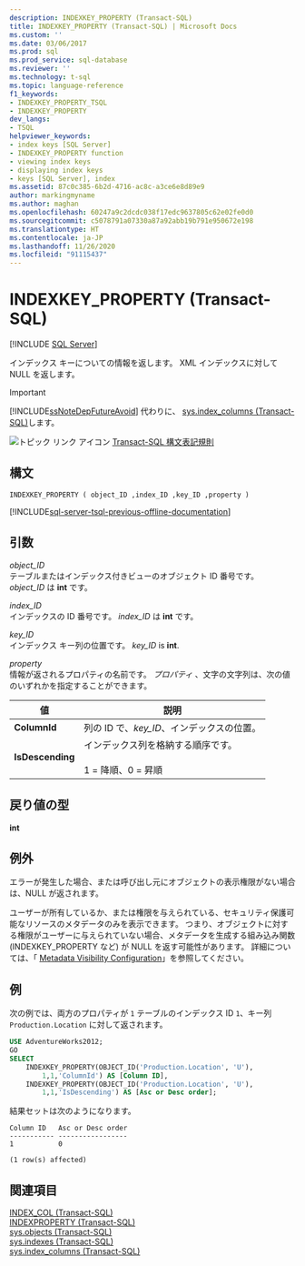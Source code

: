 ```yaml
---
description: INDEXKEY_PROPERTY (Transact-SQL)
title: INDEXKEY_PROPERTY (Transact-SQL) | Microsoft Docs
ms.custom: ''
ms.date: 03/06/2017
ms.prod: sql
ms.prod_service: sql-database
ms.reviewer: ''
ms.technology: t-sql
ms.topic: language-reference
f1_keywords:
- INDEXKEY_PROPERTY_TSQL
- INDEXKEY_PROPERTY
dev_langs:
- TSQL
helpviewer_keywords:
- index keys [SQL Server]
- INDEXKEY_PROPERTY function
- viewing index keys
- displaying index keys
- keys [SQL Server], index
ms.assetid: 87c0c385-6b2d-4716-ac8c-a3ce6e8d89e9
author: markingmyname
ms.author: maghan
ms.openlocfilehash: 60247a9c2dcdc038f17edc9637805c62e02fe0d0
ms.sourcegitcommit: c5078791a07330a87a92abb19b791e950672e198
ms.translationtype: HT
ms.contentlocale: ja-JP
ms.lasthandoff: 11/26/2020
ms.locfileid: "91115437"
---
```

# <a name="indexkey_property-transact-sql"></a>INDEXKEY_PROPERTY (Transact-SQL)
[!INCLUDE [SQL Server](../../includes/applies-to-version/sqlserver.md)]

  インデックス キーについての情報を返します。 XML インデックスに対して NULL を返します。  
  
> [!IMPORTANT]  
>  [!INCLUDE[ssNoteDepFutureAvoid](../../includes/ssnotedepfutureavoid-md.md)] 代わりに、 [sys.index_columns &#40;Transact-SQL&#41;](../../relational-databases/system-catalog-views/sys-index-columns-transact-sql.md)します。  
  
 ![トピック リンク アイコン](../../database-engine/configure-windows/media/topic-link.gif "トピック リンク アイコン") [Transact-SQL 構文表記規則](../../t-sql/language-elements/transact-sql-syntax-conventions-transact-sql.md)  
  
## <a name="syntax"></a>構文  
  
```syntaxsql
INDEXKEY_PROPERTY ( object_ID ,index_ID ,key_ID ,property )  
```  
  
[!INCLUDE[sql-server-tsql-previous-offline-documentation](../../includes/sql-server-tsql-previous-offline-documentation.md)]

## <a name="arguments"></a>引数
 *object_ID*  
 テーブルまたはインデックス付きビューのオブジェクト ID 番号です。 *object_ID* は **int** です。  
  
 *index_ID*  
 インデックスの ID 番号です。 *index_ID* は **int** です。  
  
 *key_ID*  
 インデックス キー列の位置です。 *key_ID* is **int**.  
  
 *property*  
 情報が返されるプロパティの名前です。 *プロパティ* 、文字の文字列は、次の値のいずれかを指定することができます。  
  
|値|説明|  
|-----------|-----------------|  
|**ColumnId**|列の ID で、*key_ID*、インデックスの位置。|  
|**IsDescending**|インデックス列を格納する順序です。<br /><br /> 1 = 降順、0 = 昇順|  
  
## <a name="return-types"></a>戻り値の型  
 **int**  
  
## <a name="exceptions"></a>例外  
 エラーが発生した場合、または呼び出し元にオブジェクトの表示権限がない場合は、NULL が返されます。  
  
 ユーザーが所有しているか、または権限を与えられている、セキュリティ保護可能なリソースのメタデータのみを表示できます。 つまり、オブジェクトに対する権限がユーザーに与えられていない場合、メタデータを生成する組み込み関数 (INDEXKEY_PROPERTY など) が NULL を返す可能性があります。 詳細については、「 [Metadata Visibility Configuration](../../relational-databases/security/metadata-visibility-configuration.md)」を参照してください。  
  
## <a name="examples"></a>例  
 次の例では、両方のプロパティが `1` テーブルのインデックス ID `1`、キー列 `Production.Location` に対して返されます。  
  
```sql  
USE AdventureWorks2012;  
GO  
SELECT   
    INDEXKEY_PROPERTY(OBJECT_ID('Production.Location', 'U'),  
        1,1,'ColumnId') AS [Column ID],  
    INDEXKEY_PROPERTY(OBJECT_ID('Production.Location', 'U'),  
        1,1,'IsDescending') AS [Asc or Desc order];  
```  
  
 結果セットは次のようになります。  
  
```  
Column ID   Asc or Desc order   
----------- -----------------   
1           0  
  
(1 row(s) affected)  
```  
  
## <a name="see-also"></a>関連項目  
 [INDEX_COL &#40;Transact-SQL&#41;](../../t-sql/functions/index-col-transact-sql.md)   
 [INDEXPROPERTY &#40;Transact-SQL&#41;](../../t-sql/functions/indexproperty-transact-sql.md)   
 [sys.objects &#40;Transact-SQL&#41;](../../relational-databases/system-catalog-views/sys-objects-transact-sql.md)   
 [sys.indexes &#40;Transact-SQL&#41;](../../relational-databases/system-catalog-views/sys-indexes-transact-sql.md)   
 [sys.index_columns &#40;Transact-SQL&#41;](../../relational-databases/system-catalog-views/sys-index-columns-transact-sql.md)  
  
  
